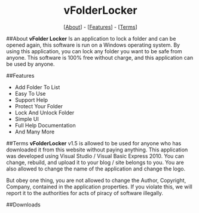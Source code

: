 <center><h1>vFolderLocker</h1>
[<a href="#About">About</a>] - [<a href="Features">Features</a>] - [<a href="Terms">Terms</a>]</center>

##About
**vFolder Locker** Is an application to lock a folder and can be opened again, this software is run on a Windows operating system. By using this application, you can lock any folder you want to be safe from anyone. This software is 100% free without charge, and this application can be used by anyone.

##Features
* Add Folder To List
* Easy To Use
* Support Help
* Protect Your Folder
* Lock And Unlock Folder
* Simple UI
* Full Help Documentation
* And Many More

##Terms
**vFolderLocker** v1.5 is allowed to be used for anyone who has downloaded it from this website without paying anything. This application was developed using Visual Studio / Visual Basic Express 2010. You can change, rebuild, and upload it to your blog / site belongs to you. You are also allowed to change the name of the application and change the logo.

But obey one thing, you are not allowed to change the Author, Copyright, Company, contained in the application properties. If you violate this, we will report it to the authorities for acts of piracy of software illegally.

##Downloads
